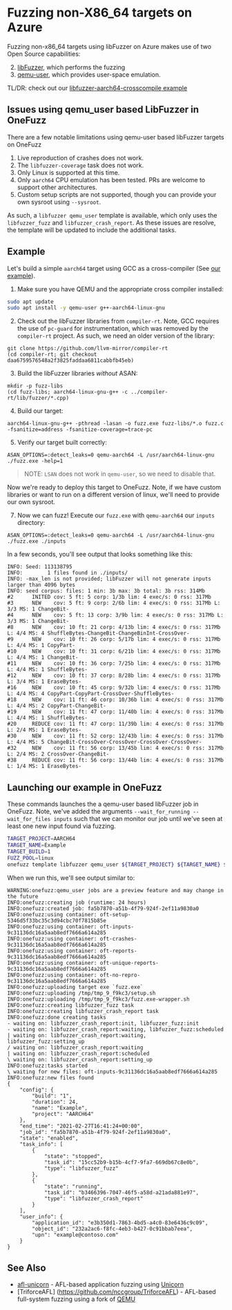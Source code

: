 # Fuzzing non-X86_64 targets on Azure

Fuzzing non-x86_64 targets using libFuzzer on Azure makes use of two Open
Source capabilities:

2. [libFuzzer](https://www.llvm.org/docs/LibFuzzer.html), which performs the fuzzing
3. [qemu-user](https://qemu.readthedocs.io/en/latest/user/main.html), which provides user-space emulation.

TL/DR: check out our [libfuzzer-aarch64-crosscompile example](../../src/integration-tests/libfuzzer-aarch64-crosscompile/)

## Issues using qemu_user based LibFuzzer in OneFuzz

There are a few notable limitations using qemu-user based libFuzzer targets on OneFuzz
1. Live reproduction of crashes does not work.
2. The `libfuzzer-coverage` task does not work.
3. Only Linux is supported at this time.
4. Only `aarch64` CPU emulation has been tested.  PRs are welcome to support other architectures.
5. Custom setup scripts are not supported, though you can provide your own sysroot using `--sysroot`.

As such, a `libfuzzer qemu_user` template is available, which only uses the `libfuzzer_fuzz` and `libfuzzer_crash_report`.  As these issues are resolve, the template will be updated to include the additional tasks.

## Example

Let's build a simple `aarch64` target using GCC as a cross-compiler (See [our example](../../src/integration-tests/libfuzzer-aarch64-crosscompile/)).

1. Make sure you have QEMU and the appropriate cross compiler installed:
  ```bash
  sudo apt update
  sudo apt install -y qemu-user g++-aarch64-linux-gnu
  ```
2. Check out the libFuzzer libraries from `compiler-rt`.  Note, GCC requires the use of `pc-guard` for instrumentation, which was removed by the `compiler-rt` project.  As such, we need an older version of the library:
  ```
  git clone https://github.com/llvm-mirror/compiler-rt
  (cd compiler-rt; git checkout daa6759576548a2f3825faddaa6811cabbfb45eb)
  ```
3. Build the libFuzzer libraries *without* ASAN:
  ```
  mkdir -p fuzz-libs
  (cd fuzz-libs; aarch64-linux-gnu-g++ -c ../compiler-rt/lib/fuzzer/*.cpp)
  ```
4. Build our target:
  ```
  aarch64-linux-gnu-g++ -pthread -lasan -o fuzz.exe fuzz-libs/*.o fuzz.c -fsanitize=address -fsanitize-coverage=trace-pc
  ```
5. Verify our target built correctly:
  ```
  ASAN_OPTIONS=:detect_leaks=0 qemu-aarch64 -L /usr/aarch64-linux-gnu ./fuzz.exe -help=1
  ```
  > NOTE: `LSAN` does not work in `qemu-user`, so we need to disable that.

Now we're ready to deploy this target to OneFuzz. Note, if we have custom
libraries or want to run on a different version of linux, we'll need to
provide our own sysroot.

7. Now we can fuzz!
  Execute our `fuzz.exe` with `qemu-aarch64` our `inputs` directory:
  ```
  ASAN_OPTIONS=:detect_leaks=0 qemu-aarch64 -L /usr/aarch64-linux-gnu ./fuzz.exe ./inputs
  ```

  In a few seconds, you'll see output that looks something like this:
  ```
  INFO: Seed: 113138795
  INFO:        1 files found in ./inputs/                                                                                                                    INFO: -max_len is not provided; libFuzzer will not generate inputs larger than 4096 bytes
  INFO: seed corpus: files: 1 min: 3b max: 3b total: 3b rss: 314Mb
  #2      INITED cov: 5 ft: 5 corp: 1/3b lim: 4 exec/s: 0 rss: 317Mb
  #3      NEW    cov: 5 ft: 9 corp: 2/6b lim: 4 exec/s: 0 rss: 317Mb L: 3/3 MS: 1 ChangeBit-
  #4      NEW    cov: 5 ft: 13 corp: 3/9b lim: 4 exec/s: 0 rss: 317Mb L: 3/3 MS: 1 ChangeBit-
  #8      NEW    cov: 10 ft: 21 corp: 4/13b lim: 4 exec/s: 0 rss: 317Mb L: 4/4 MS: 4 ShuffleBytes-ChangeBit-ChangeBinInt-CrossOver-
  #9      NEW    cov: 10 ft: 26 corp: 5/17b lim: 4 exec/s: 0 rss: 317Mb L: 4/4 MS: 1 CopyPart-
  #10     NEW    cov: 10 ft: 31 corp: 6/21b lim: 4 exec/s: 0 rss: 317Mb L: 4/4 MS: 1 ChangeBit-
  #11     NEW    cov: 10 ft: 36 corp: 7/25b lim: 4 exec/s: 0 rss: 317Mb L: 4/4 MS: 1 ShuffleBytes-
  #12     NEW    cov: 10 ft: 37 corp: 8/28b lim: 4 exec/s: 0 rss: 317Mb L: 3/4 MS: 1 EraseBytes-
  #16     NEW    cov: 10 ft: 45 corp: 9/32b lim: 4 exec/s: 0 rss: 317Mb L: 4/4 MS: 4 CopyPart-CopyPart-CrossOver-ShuffleBytes-
  #18     NEW    cov: 11 ft: 46 corp: 10/36b lim: 4 exec/s: 0 rss: 317Mb L: 4/4 MS: 2 CopyPart-ChangeBit-
  #19     NEW    cov: 11 ft: 47 corp: 11/40b lim: 4 exec/s: 0 rss: 317Mb L: 4/4 MS: 1 ShuffleBytes-
  #20     REDUCE cov: 11 ft: 47 corp: 11/39b lim: 4 exec/s: 0 rss: 317Mb L: 2/4 MS: 1 EraseBytes-
  #30     NEW    cov: 11 ft: 52 corp: 12/43b lim: 4 exec/s: 0 rss: 317Mb L: 4/4 MS: 5 ChangeBit-CrossOver-CrossOver-CrossOver-CrossOver-
  #32     NEW    cov: 11 ft: 56 corp: 13/45b lim: 4 exec/s: 0 rss: 317Mb L: 2/4 MS: 2 CrossOver-ChangeBit-
  #38     REDUCE cov: 11 ft: 56 corp: 13/44b lim: 4 exec/s: 0 rss: 317Mb L: 1/4 MS: 1 EraseBytes-
  ```
## Launching our example in OneFuzz

These commands launches the a qemu-user based libFuzzer job in OneFuzz.  Note, we've added the arguments `--wait_for_running --wait_for_files inputs` such that we can monitor our job until we've seen at least one new input found via fuzzing.
```bash
TARGET_PROJECT=AARCH64
TARGET_NAME=Example
TARGET_BUILD=1
FUZZ_POOL=linux
onefuzz template libfuzzer qemu_user ${TARGET_PROJECT} ${TARGET_NAME} ${TARGET_BUILD} ${FUZZ_POOL} --wait_for_running --wait_for_files inputs
```

When we run this, we'll see output similar to:
```
WARNING:onefuzz:qemu_user jobs are a preview feature and may change in the future
INFO:onefuzz:creating job (runtime: 24 hours)
INFO:onefuzz:created job: fa5b7870-a51b-4f79-924f-2ef11a9830a0
INFO:onefuzz:using container: oft-setup-5346d5f33bc35c3d94cbc70f7815b85e
INFO:onefuzz:using container: oft-inputs-9c31136dc16a5aab8edf7666a614a285
INFO:onefuzz:using container: oft-crashes-9c31136dc16a5aab8edf7666a614a285
INFO:onefuzz:using container: oft-reports-9c31136dc16a5aab8edf7666a614a285
INFO:onefuzz:using container: oft-unique-reports-9c31136dc16a5aab8edf7666a614a285
INFO:onefuzz:using container: oft-no-repro-9c31136dc16a5aab8edf7666a614a285
INFO:onefuzz:uploading target exe `fuzz.exe`
INFO:onefuzz:uploading /tmp/tmp_9_f9kc3/setup.sh
INFO:onefuzz:uploading /tmp/tmp_9_f9kc3/fuzz.exe-wrapper.sh
INFO:onefuzz:creating libfuzzer_fuzz task
INFO:onefuzz:creating libfuzzer_crash_report task
INFO:onefuzz:done creating tasks
- waiting on: libfuzzer_crash_report:init, libfuzzer_fuzz:init
- waiting on: libfuzzer_crash_report:waiting, libfuzzer_fuzz:scheduled
| waiting on: libfuzzer_crash_report:waiting, libfuzzer_fuzz:setting_up
/ waiting on: libfuzzer_crash_report:waiting
| waiting on: libfuzzer_crash_report:scheduled
\ waiting on: libfuzzer_crash_report:setting_up
INFO:onefuzz:tasks started
\ waiting for new files: oft-inputs-9c31136dc16a5aab8edf7666a614a285
INFO:onefuzz:new files found
{
    "config": {
        "build": "1",
        "duration": 24,
        "name": "Example",
        "project": "AARCH64"
    },
    "end_time": "2021-02-27T16:41:24+00:00",
    "job_id": "fa5b7870-a51b-4f79-924f-2ef11a9830a0",
    "state": "enabled",
    "task_info": [
        {
            "state": "stopped",
            "task_id": "15cc52b9-b15b-4cf7-9fa7-669db67c8e0b",
            "type": "libfuzzer_fuzz"
        },
        {
            "state": "running",
            "task_id": "b3466396-7047-46f5-a58d-a21ada881e97",
            "type": "libfuzzer_crash_report"
        }
    ],
    "user_info": {
        "application_id": "e3b350d1-7863-4bd5-a4c0-83e6436c9c09",
        "object_id": "232a2ac6-f8fc-4eb3-b427-0c91bbab7eea",
        "upn": "example@contoso.com"
    }
}
```

## See Also
* [afl-unicorn](https://github.com/Battelle/afl-unicorn) - AFL-based application fuzzing using [Unicorn](https://www.unicorn-engine.org/)
* [TriforceAFL] (https://github.com/nccgroup/TriforceAFL) - AFL-based full-system fuzzing using a fork of [QEMU](https://qemu.readthedocs.io/)
